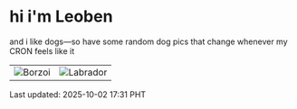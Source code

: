 # hi i'm Leoben

and i like dogs—so have some random dog pics that change whenever my CRON feels like it

|  |  |
|--------|----------|
| ![Borzoi](https://random-dog-vercel.vercel.app/api/random-borzoi?v=1759397517) | ![Labrador](https://random-dog-vercel.vercel.app/api/random-labrador?v=1759397517) |

Last updated: 2025-10-02 17:31 PHT
